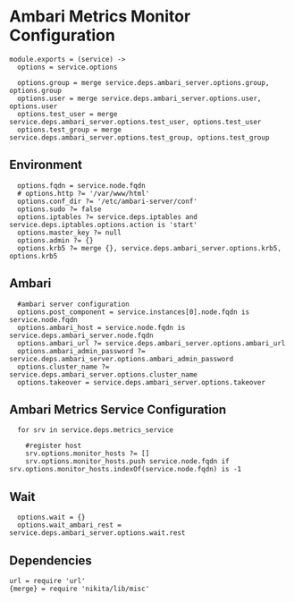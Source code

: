 
# Ambari Metrics Monitor Configuration

    module.exports = (service) ->
      options = service.options

      options.group = merge service.deps.ambari_server.options.group, options.group
      options.user = merge service.deps.ambari_server.options.user, options.user
      options.test_user = merge service.deps.ambari_server.options.test_user, options.test_user
      options.test_group = merge service.deps.ambari_server.options.test_group, options.test_group

## Environment

      options.fqdn = service.node.fqdn
      # options.http ?= '/var/www/html'
      options.conf_dir ?= '/etc/ambari-server/conf'
      options.sudo ?= false
      options.iptables ?= service.deps.iptables and service.deps.iptables.options.action is 'start'
      options.master_key ?= null
      options.admin ?= {}
      options.krb5 ?= merge {}, service.deps.ambari_server.options.krb5, options.krb5

## Ambari

      #ambari server configuration
      options.post_component = service.instances[0].node.fqdn is service.node.fqdn
      options.ambari_host = service.node.fqdn is service.deps.ambari_server.node.fqdn
      options.ambari_url ?= service.deps.ambari_server.options.ambari_url
      options.ambari_admin_password ?= service.deps.ambari_server.options.ambari_admin_password
      options.cluster_name ?= service.deps.ambari_server.options.cluster_name
      options.takeover = service.deps.ambari_server.options.takeover

## Ambari Metrics Service Configuration

      for srv in service.deps.metrics_service

        #register host
        srv.options.monitor_hosts ?= []
        srv.options.monitor_hosts.push service.node.fqdn if srv.options.monitor_hosts.indexOf(service.node.fqdn) is -1

## Wait

      options.wait = {}
      options.wait_ambari_rest = service.deps.ambari_server.options.wait.rest

## Dependencies

    url = require 'url'
    {merge} = require 'nikita/lib/misc'
